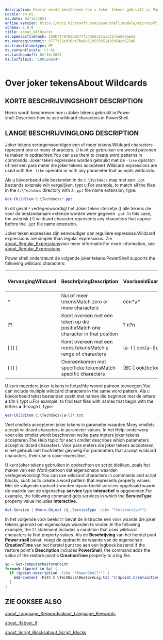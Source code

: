 ```yaml
---
description: Hierin wordt beschreven hoe u Joker tekens gebruikt in Power shell.
Locale: en-US
ms.date: 02/13/2021
online version: https://docs.microsoft.com/powershell/module/microsoft.powershell.core/about/about_wildcards?view=powershell-5.1&WT.mc_id=ps-gethelp
schema: 2.0.0
title: about_Wildcards
ms.openlocfilehash: 189bff70783b9277f242e8c4ca1c227ae68bae62
ms.sourcegitcommit: 9777152e026c47ba8d319593051416054cb62246
ms.translationtype: MT
ms.contentlocale: nl-NL
ms.lasthandoff: 02/16/2021
ms.locfileid: "100529954"
---
```

# <a name="about-wildcards"></a><span data-ttu-id="da105-103">Over joker tekens</span><span class="sxs-lookup"><span data-stu-id="da105-103">About Wildcards</span></span>

## <a name="short-description"></a><span data-ttu-id="da105-104">KORTE BESCHRIJVING</span><span class="sxs-lookup"><span data-stu-id="da105-104">SHORT DESCRIPTION</span></span>

<span data-ttu-id="da105-105">Hierin wordt beschreven hoe u Joker tekens gebruikt in Power shell.</span><span class="sxs-lookup"><span data-stu-id="da105-105">Describes how to use wildcard characters in PowerShell.</span></span>

## <a name="long-description"></a><span data-ttu-id="da105-106">LANGE BESCHRIJVING</span><span class="sxs-lookup"><span data-stu-id="da105-106">LONG DESCRIPTION</span></span>

<span data-ttu-id="da105-107">Joker tekens vertegenwoordigen een of meer tekens.</span><span class="sxs-lookup"><span data-stu-id="da105-107">Wildcard characters represent one or many characters.</span></span> <span data-ttu-id="da105-108">U kunt ze gebruiken om woord patronen te maken in opdrachten.</span><span class="sxs-lookup"><span data-stu-id="da105-108">You can use them to create word patterns in commands.</span></span> <span data-ttu-id="da105-109">Joker teken expressies worden gebruikt met de `-like` operator of met een para meter die joker tekens accepteert.</span><span class="sxs-lookup"><span data-stu-id="da105-109">Wildcard expressions are used with the `-like` operator or with any parameter that accepts wildcards.</span></span>

<span data-ttu-id="da105-110">Als u bijvoorbeeld alle bestanden in de `C:\Techdocs` map met een `.ppt` bestands extensie wilt vergelijken, typt u:</span><span class="sxs-lookup"><span data-stu-id="da105-110">For example, to match all the files in the `C:\Techdocs` directory with a `.ppt` file name extension, type:</span></span>

```powershell
Get-ChildItem C:\Techdocs\*.ppt
```

<span data-ttu-id="da105-111">In dit geval `*` vertegenwoordigt het Joker teken sterretje () alle tekens die voor de bestandsnaam extensie worden weer gegeven `.ppt` .</span><span class="sxs-lookup"><span data-stu-id="da105-111">In this case, the asterisk (`*`) wildcard character represents any characters that appear before the `.ppt` file name extension.</span></span>

<span data-ttu-id="da105-112">Joker teken expressies zijn eenvoudiger dan reguliere expressies.</span><span class="sxs-lookup"><span data-stu-id="da105-112">Wildcard expressions are simpler than regular expressions.</span></span> <span data-ttu-id="da105-113">Zie [about_Regular_Expressions](./about_Regular_Expressions.md)voor meer informatie.</span><span class="sxs-lookup"><span data-stu-id="da105-113">For more information, see [about_Regular_Expressions](./about_Regular_Expressions.md).</span></span>

<span data-ttu-id="da105-114">Power shell ondersteunt de volgende joker tekens:</span><span class="sxs-lookup"><span data-stu-id="da105-114">PowerShell supports the following wildcard characters:</span></span>

|<span data-ttu-id="da105-115">Vervanging</span><span class="sxs-lookup"><span data-stu-id="da105-115">Wildcard</span></span>|<span data-ttu-id="da105-116">Beschrijving</span><span class="sxs-lookup"><span data-stu-id="da105-116">Description</span></span>               |<span data-ttu-id="da105-117">Voorbeeld</span><span class="sxs-lookup"><span data-stu-id="da105-117">Example</span></span> |<span data-ttu-id="da105-118">Match</span><span class="sxs-lookup"><span data-stu-id="da105-118">Match</span></span>        |<span data-ttu-id="da105-119">Geen overeenkomst</span><span class="sxs-lookup"><span data-stu-id="da105-119">No Match</span></span>|
|--------|--------------------------|--------|-------------|--------|
|\*      |<span data-ttu-id="da105-120">Nul of meer tekens</span><span class="sxs-lookup"><span data-stu-id="da105-120">Match zero or more characters</span></span> | <span data-ttu-id="da105-121">één\*</span><span class="sxs-lookup"><span data-stu-id="da105-121">a\*</span></span>  | <span data-ttu-id="da105-122">aA, AG, Apple</span><span class="sxs-lookup"><span data-stu-id="da105-122">aA, ag, Apple</span></span> | <span data-ttu-id="da105-123">bananen</span><span class="sxs-lookup"><span data-stu-id="da105-123">banana</span></span> |
|<span data-ttu-id="da105-124">?</span><span class="sxs-lookup"><span data-stu-id="da105-124">?</span></span>       |<span data-ttu-id="da105-125">Komt overeen met één teken op die positie</span><span class="sxs-lookup"><span data-stu-id="da105-125">Match one character in that position</span></span> | <span data-ttu-id="da105-126">? n</span><span class="sxs-lookup"><span data-stu-id="da105-126">?n</span></span> | <span data-ttu-id="da105-127">een, in, op</span><span class="sxs-lookup"><span data-stu-id="da105-127">an, in, on</span></span> | <span data-ttu-id="da105-128">uitgevoerd</span><span class="sxs-lookup"><span data-stu-id="da105-128">ran</span></span> |
|<span data-ttu-id="da105-129">\[ \]</span><span class="sxs-lookup"><span data-stu-id="da105-129">\[ \]</span></span>   |<span data-ttu-id="da105-130">Komt overeen met een reeks tekens</span><span class="sxs-lookup"><span data-stu-id="da105-130">Match a range of characters</span></span> | <span data-ttu-id="da105-131">\[a-l \] ook</span><span class="sxs-lookup"><span data-stu-id="da105-131">\[a-l\]ook</span></span> | <span data-ttu-id="da105-132">Book, Cook, zoeken</span><span class="sxs-lookup"><span data-stu-id="da105-132">book, cook, look</span></span> | <span data-ttu-id="da105-133">spoed</span><span class="sxs-lookup"><span data-stu-id="da105-133">took</span></span> |
|<span data-ttu-id="da105-134">\[ \]</span><span class="sxs-lookup"><span data-stu-id="da105-134">\[ \]</span></span>   |<span data-ttu-id="da105-135">Overeenkomen met specifieke tekens</span><span class="sxs-lookup"><span data-stu-id="da105-135">Match specific characters</span></span> | <span data-ttu-id="da105-136">\[BC \] ook</span><span class="sxs-lookup"><span data-stu-id="da105-136">\[bc\]ook</span></span> | <span data-ttu-id="da105-137">Book, Cook</span><span class="sxs-lookup"><span data-stu-id="da105-137">book, cook</span></span> | <span data-ttu-id="da105-138">accolade</span><span class="sxs-lookup"><span data-stu-id="da105-138">hook</span></span> |

<span data-ttu-id="da105-139">U kunt meerdere joker tekens in hetzelfde woord patroon toevoegen.</span><span class="sxs-lookup"><span data-stu-id="da105-139">You can include multiple wildcard characters in the same word pattern.</span></span> <span data-ttu-id="da105-140">Als u bijvoorbeeld tekst bestanden zoekt met namen die beginnen met de letters **a** t/m **l**, typt u:</span><span class="sxs-lookup"><span data-stu-id="da105-140">For example, to find text files with names that begin with the letters **a** through **l**, type:</span></span>

```powershell
Get-ChildItem C:\Techdocs\[a-l]*.txt
```

<span data-ttu-id="da105-141">Veel cmdlets accepteren joker tekens in parameter waarden.</span><span class="sxs-lookup"><span data-stu-id="da105-141">Many cmdlets accept wildcard characters in parameter values.</span></span> <span data-ttu-id="da105-142">In het Help-onderwerp voor elke cmdlet wordt beschreven welke para meters joker tekens accepteren.</span><span class="sxs-lookup"><span data-stu-id="da105-142">The Help topic for each cmdlet describes which parameters accept wildcard characters.</span></span> <span data-ttu-id="da105-143">Voor para meters die joker tekens accepteren, is het gebruik niet hoofdletter gevoelig.</span><span class="sxs-lookup"><span data-stu-id="da105-143">For parameters that accept wildcard characters, their use is case-insensitive.</span></span>

<span data-ttu-id="da105-144">U kunt joker tekens gebruiken in opdrachten en script blokken, zoals het maken van een Word-patroon dat eigenschaps waarden vertegenwoordigt.</span><span class="sxs-lookup"><span data-stu-id="da105-144">You can use wildcard characters in commands and script blocks, such as to create a word pattern that represents property values.</span></span> <span data-ttu-id="da105-145">Met de volgende opdracht worden bijvoorbeeld services opgehaald waarin de waarde van de eigenschap **service** type **interactief** is opgenomen.</span><span class="sxs-lookup"><span data-stu-id="da105-145">For example, the following command gets services in which the **ServiceType** property value includes **Interactive**.</span></span>

```powershell
Get-Service | Where-Object {$_.ServiceType -Like "*Interactive*"}
```

<span data-ttu-id="da105-146">In het volgende voor beeld `If` bevat de instructie een voor waarde die joker tekens gebruikt om eigenschaps waarden te vinden.</span><span class="sxs-lookup"><span data-stu-id="da105-146">In the following example, the `If` statement includes a condition that uses wildcard characters to find property values.</span></span> <span data-ttu-id="da105-147">Als de **Beschrijving** van het herstel punt **Power shell** bevat, voegt de opdracht de waarde van de eigenschap **CreationTime** van het herstel punt toe aan een logboek bestand.</span><span class="sxs-lookup"><span data-stu-id="da105-147">If the restore point's **Description** includes **PowerShell**, the command adds the value of the restore point's **CreationTime** property to a log file.</span></span>

```powershell
$p = Get-ComputerRestorePoint
foreach ($point in $p) {
  if ($point.description -like "*PowerShell*") {
    Add-Content -Path C:\TechDocs\RestoreLog.txt "$($point.CreationTime)"
  }
}
```

## <a name="see-also"></a><span data-ttu-id="da105-148">ZIE OOK</span><span class="sxs-lookup"><span data-stu-id="da105-148">SEE ALSO</span></span>

[<span data-ttu-id="da105-149">about_Language_Keywords</span><span class="sxs-lookup"><span data-stu-id="da105-149">about_Language_Keywords</span></span>](about_Language_Keywords.md)

[<span data-ttu-id="da105-150">about_If</span><span class="sxs-lookup"><span data-stu-id="da105-150">about_If</span></span>](about_If.md)

[<span data-ttu-id="da105-151">about_Script_Blocks</span><span class="sxs-lookup"><span data-stu-id="da105-151">about_Script_Blocks</span></span>](about_Script_Blocks.md)
